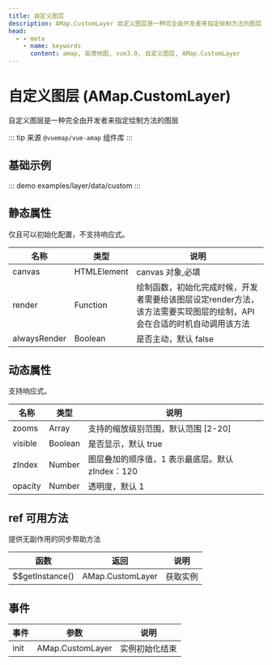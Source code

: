```yaml
---
title: 自定义图层
description: AMap.CustomLayer 自定义图层是一种完全由开发者来指定绘制方法的图层
head:
  - - meta
    - name: keywords
      content: amap, 高德地图, vue3.0, 自定义图层, AMap.CustomLayer
---
```


# 自定义图层 (AMap.CustomLayer)
自定义图层是一种完全由开发者来指定绘制方法的图层

::: tip
来源 ```@vuemap/vue-amap``` 组件库
:::

## 基础示例

::: demo
examples/layer/data/custom
:::


## 静态属性
仅且可以初始化配置，不支持响应式。

名称 | 类型 | 说明
---|---|---|
canvas  | HTMLElement | canvas 对象,必填
render | Function | 绘制函数，初始化完成时候，开发者需要给该图层设定render方法，该方法需要实现图层的绘制，API会在合适的时机自动调用该方法
alwaysRender | Boolean | 是否主动，默认 false

## 动态属性
支持响应式。

名称 | 类型 | 说明
---|---|---|
zooms | Array | 支持的缩放级别范围，默认范围 [2-20]
visible | Boolean | 是否显示，默认 true
zIndex | Number | 图层叠加的顺序值，1 表示最底层。默认 zIndex：120
opacity | Number | 透明度，默认 1

## ref 可用方法
提供无副作用的同步帮助方法

函数 | 返回 | 说明
---|---|---|
$$getInstance() | AMap.CustomLayer | 获取实例

## 事件

事件 | 参数 | 说明
---|---|---|
init | AMap.CustomLayer | 实例初始化结束

